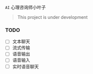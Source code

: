 `AI` 心理咨询师小叶子

> This project is under development

### TODO
- [ ] 文本聊天
- [ ] 流式传输
- [ ] 语音输出
- [ ] 语音输入
- [ ] 实时语音聊天